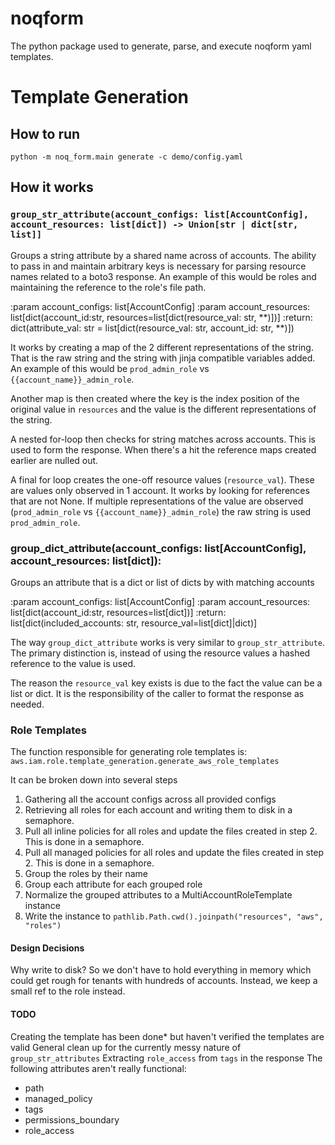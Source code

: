 # noqform
The python package used to generate, parse, and execute noqform yaml templates.

# Template Generation

## How to run
`python -m noq_form.main generate -c demo/config.yaml`

## How it works

### `group_str_attribute(account_configs: list[AccountConfig], account_resources: list[dict]) -> Union[str | dict[str, list]]`
Groups a string attribute by a shared name across of accounts.
The ability to pass in and maintain arbitrary keys is necessary for parsing resource names related to a boto3 response.
An example of this would be roles and maintaining the reference to the role's file path. 

:param account_configs: list[AccountConfig]
:param account_resources: list[dict(account_id:str, resources=list[dict(resource_val: str, **)])]
:return: dict(attribute_val: str = list[dict(resource_val: str, account_id: str, **)])

It works by creating a map of the 2 different representations of the string. 
That is the raw string and the string with jinja compatible variables added.
An example of this would be `prod_admin_role` vs `{{account_name}}_admin_role`.

Another map is then created where the key is the index position of the original value in `resources` and the value is the different representations of the string.

A nested for-loop then checks for string matches across accounts. This is used to form the response.
When there's a hit the reference maps created earlier are nulled out.

A final for loop creates the one-off resource values (`resource_val`). 
These are values only observed in 1 account. It works by looking for references that are not None.
If multiple representations of the value are observed (`prod_admin_role` vs `{{account_name}}_admin_role`) the raw string is used `prod_admin_role`.


### group_dict_attribute(account_configs: list[AccountConfig], account_resources: list[dict]):
Groups an attribute that is a dict or list of dicts by with matching accounts

:param account_configs: list[AccountConfig]
:param account_resources: list[dict(account_id:str, resources=list[dict])]
:return: list[dict(included_accounts: str, resource_val=list[dict]|dict)]

The way `group_dict_attribute` works is very similar to `group_str_attribute`.
The primary distinction is, instead of using the resource values a hashed reference to the value is used.

The reason the `resource_val` key exists is due to the fact the value can be a list or dict.
It is the responsibility of the caller to format the response as needed.

### Role Templates

The function responsible for generating role templates is:
`aws.iam.role.template_generation.generate_aws_role_templates`

It can be broken down into several steps
1. Gathering all the account configs across all provided configs
2. Retrieving all roles for each account and writing them to disk in a semaphore. 
3. Pull all inline policies for all roles and update the files created in step 2. This is done in a semaphore.
4. Pull all managed policies for all roles and update the files created in step 2. This is done in a semaphore.
5. Group the roles by their name
6. Group each attribute for each grouped role
7. Normalize the grouped attributes to a MultiAccountRoleTemplate instance
8. Write the instance to `pathlib.Path.cwd().joinpath("resources", "aws", "roles")`


#### Design Decisions
Why write to disk?
So we don't have to hold everything in memory which could get rough for tenants with hundreds of accounts. Instead, we keep a small ref to the role instead.

#### TODO
Creating the template has been done* but haven't verified the templates are valid
General clean up for the currently messy nature of `group_str_attributes`
Extracting `role_access` from `tags` in the response
The following attributes aren't really functional:
* path
* managed_policy
* tags
* permissions_boundary
* role_access

